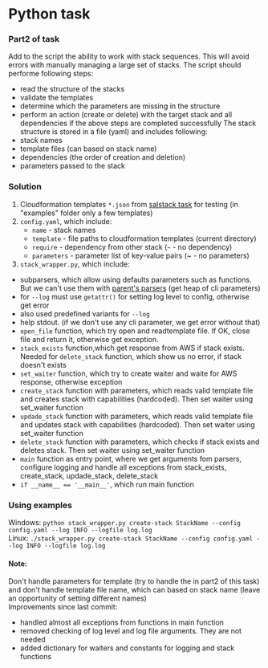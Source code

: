 # Python task
### Part2 of task
Add to the script the ability to work with stack sequences. This will avoid errors with manually managing a large set of stacks. The script should performe following steps:  
- read the structure of the stacks
- validate the templates
- determine which the parameters are missing in the structure
- perform an action (create or delete) with the target stack and all dependencies if the above steps are completed successfully
The stack structure is stored in a file (yaml) and  includes following:  
- stack names
- template files (can based on stack name)
- dependencies (the order of creation and deletion)
- parameters passed to the stack
### Solution
1. Cloudformation templates `*.json` from [salstack task](aws_training/final/cloudformation-stacks/README.md) for testing (in "examples" folder only a few templates)
2. `config.yaml`, which include:
   - `name` - stack names
   - `template` - file paths to cloudformation templates (current directory)
   - `require` - dependency from other stack (`~` - no dependency)
   - `parameters` - parameter list of key-value pairs (~ - no parameters)
3. `stack_wrapper.py`, which include:
  - subparsers, which allow using defaults parameters such as functions. But we can't use them with  [parent's parsers](https://docs.python.org/3/library/argparse.html#parents) (get heap of cli parameters)
   - for `--log` must use `getattr()` for setting log level to config, otherwise get error
  - also used predefined variants for `--log`
  - help stdout. (if we don't use any cli parameter, we get error without that)
  - `open_file` function, which try open and readtemplate file. If OK, close file and return it, otherwise get exception. 
  - `stack_exists` function,which get response from AWS if stack exists. Needed for `delete_stack` function, which show us no error, if stack doesn't exists
  - `set_waiter` function, which try to create waiter and waite for AWS response, otherwise exception
  - `create_stack` function with parameters, which reads valid template file and creates stack with capabilities (hardcoded). Then set waiter using set_waiter function
  - `updade_stack` function with parameters, which reads valid template file and updates stack with capabilities (hardcoded). Then set waiter using set_waiter function
  - `delete_stack` function with parameters, which checks if stack exists and deletes stack. Then set waiter using set_waiter function
  - `main` function as entry point, where we get arguments fom parsers, configure logging and handle all exceptions from stack_exists, create_stack, updade_stack, delete_stack
  - `if __name__ == '__main__'`, which run main function  
### Using examples
Windows: `python stack_wrapper.py create-stack StackName --config config.yaml --log INFO --logfile log.log`  
Linux: `./stack_wrapper.py create-stack StackName --config config.yaml --log INFO --logfile log.log`  
#### Note:
Don't handle parameters for template (try to handle the in part2 of this task) and don't handle template file name, which can based on stack name (leave an opportunity of setting different names)  
Improvements since last commit:  
- handled almost all exceptions from functions in main function
- removed checking of log level and log file arguments. They are not needed
- added dictionary for waiters and constants for logging and stack functions
